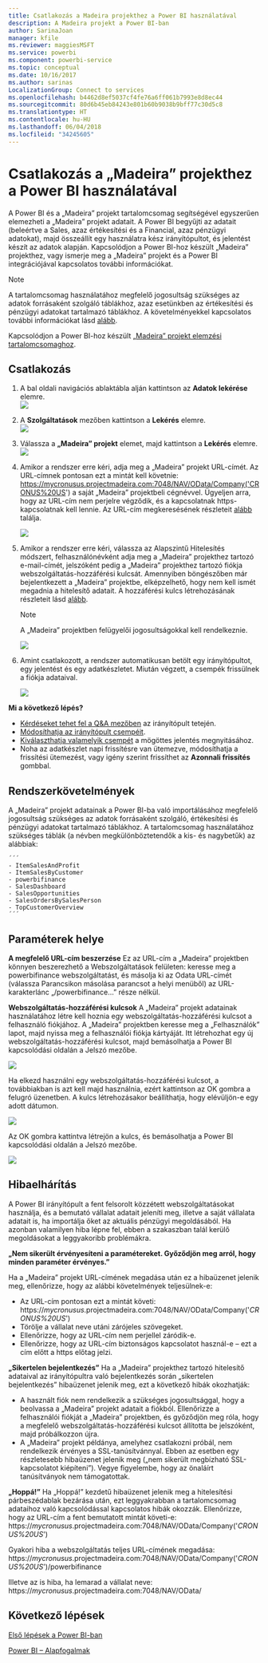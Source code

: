```yaml
---
title: Csatlakozás a Madeira projekthez a Power BI használatával
description: A Madeira projekt a Power BI-ban
author: SarinaJoan
manager: kfile
ms.reviewer: maggiesMSFT
ms.service: powerbi
ms.component: powerbi-service
ms.topic: conceptual
ms.date: 10/16/2017
ms.author: sarinas
LocalizationGroup: Connect to services
ms.openlocfilehash: b4462d8ef5037cf4fe76a6ff061b7993e8d8ec44
ms.sourcegitcommit: 80d6b45eb84243e801b60b9038b9bff77c30d5c8
ms.translationtype: HT
ms.contentlocale: hu-HU
ms.lasthandoff: 06/04/2018
ms.locfileid: "34245605"
---
```

# <a name="connect-to-project-madeira-with-power-bi"></a>Csatlakozás a „Madeira” projekthez a Power BI használatával
A Power BI és a „Madeira” projekt tartalomcsomag segítségével egyszerűen elemezheti a „Madeira” projekt adatait. A Power BI begyűjti az adatait (beleértve a Sales, azaz értékesítési és a Financial, azaz pénzügyi adatokat), majd összeállít egy használatra kész irányítópultot, és jelentést készít az adatok alapján.
Kapcsolódjon a Power BI-hoz készült „Madeira” projekthez, vagy ismerje meg a „Madeira” projekt és a Power BI integrációjával kapcsolatos további információkat.

>[!NOTE]
>A tartalomcsomag használatához megfelelő jogosultság szükséges az adatok forrásaként szolgáló táblákhoz, azaz esetünkben az értékesítési és pénzügyi adatokat tartalmazó táblákhoz. A követelményekkel kapcsolatos további információkat lásd [alább](#Requirements).

Kapcsolódjon a Power BI-hoz készült [„Madeira” projekt elemzési tartalomcsomaghoz](https://app.powerbi.com/getdata/services/project-madeira).

## <a name="how-to-connect"></a>Csatlakozás
1. A bal oldali navigációs ablaktábla alján kattintson az **Adatok lekérése** elemre.  
    ![](media/service-connect-to-project-madeira/getdata.png)
2. A **Szolgáltatások** mezőben kattintson a **Lekérés** elemre.  
    ![](media/service-connect-to-project-madeira/services.png)
3. Válassza a **„Madeira” projekt** elemet, majd kattintson a **Lekérés** elemre.  
    ![](media/service-connect-to-project-madeira/projectmadeira.png)
4. Amikor a rendszer erre kéri, adja meg a „Madeira” projekt URL-címét. Az URL-címnek pontosan ezt a mintát kell követnie: https://mycronusus.projectmadeira.com:7048/NAV/OData/Company('CRONUS%20US') a saját „Madeira” projektbeli cégnévvel. Ügyeljen arra, hogy az URL-cím nem perjelre végződik, és a kapcsolatnak https-kapcsolatnak kell lennie. Az URL-cím megkeresésének részleteit [alább](#FindingParams) találja.  
   
    ![](media/service-connect-to-project-madeira/params.png)
5. Amikor a rendszer erre kéri, válassza az Alapszintű Hitelesítés módszert, felhasználónévként adja meg a „Madeira” projekthez tartozó e-mail-címét, jelszóként pedig a „Madeira” projekthez tartozó fiókja webszolgáltatás-hozzáférési kulcsát. Amennyiben böngészőben már bejelentkezett a „Madeira” projektbe, elképzelhető, hogy nem kell ismét megadnia a hitelesítő adatait. A hozzáférési kulcs létrehozásának részleteit lásd [alább](#FindingParams).  
   
    >[!NOTE]
    >A „Madeira” projektben felügyelői jogosultságokkal kell rendelkeznie.
   
   ![](media/service-connect-to-project-madeira/creds.png)
6. Amint csatlakozott, a rendszer automatikusan betölt egy irányítópultot, egy jelentést és egy adatkészletet. Miután végzett, a csempék frissülnek a fiókja adataival.  
   
    ![](media/service-connect-to-project-madeira/dashboard.png)

**Mi a következő lépés?**

* [Kérdéseket tehet fel a Q&A mezőben](power-bi-q-and-a.md) az irányítópult tetején.
* [Módosíthatja az irányítópult csempéit](service-dashboard-edit-tile.md).
* [Kiválaszthatja valamelyik csempét](service-dashboard-tiles.md) a mögöttes jelentés megnyitásához.
* Noha az adatkészlet napi frissítésre van ütemezve, módosíthatja a frissítési ütemezést, vagy igény szerint frissíthet az **Azonnali frissítés** gombbal.

<a name="Requirements"></a>

## <a name="system-requirements"></a>Rendszerkövetelmények
A „Madeira” projekt adatainak a Power BI-ba való importálásához megfelelő jogosultság szükséges az adatok forrásaként szolgáló, értékesítési és pénzügyi adatokat tartalmazó táblákhoz. A tartalomcsomag használatához szükséges táblák (a névben megkülönböztetendők a kis- és nagybetűk) az alábbiak:  
 
    ´´´ 
    - ItemSalesAndProfit  
    - ItemSalesByCustomer  
    - powerbifinance  
    - SalesDashboard  
    - SalesOpportunities  
    - SalesOrdersBySalesPerson  
    - TopCustomerOverview  
    ´´´ 

<a name="FindingParams"></a>

## <a name="finding-parameters"></a>Paraméterek helye
**A megfelelő URL-cím beszerzése** Ez az URL-cím a „Madeira” projektben könnyen beszerezhető a Webszolgáltatások felületen: keresse meg a powerbifinance webszolgáltatást, és másolja ki az Odata URL-címét (válassza Parancsikon másolása parancsot a helyi menüből) az URL-karakterlánc „/powerbifinance…” része nélkül.

**Webszolgáltatás-hozzáférési kulcsok** A „Madeira” projekt adatainak használatához létre kell hoznia egy webszolgáltatás-hozzáférési kulcsot a felhasználó fiókjához. A „Madeira” projektben keresse meg a „Felhasználók” lapot, majd nyissa meg a felhasználói fiókja kártyáját. Itt létrehozhat egy új webszolgáltatás-hozzáférési kulcsot, majd bemásolhatja a Power BI kapcsolódási oldalán a Jelszó mezőbe.

![](media/service-connect-to-project-madeira/accesskey.png)

Ha elkezd használni egy webszolgáltatás-hozzáférési kulcsot, a továbbiakban is azt kell majd használnia, ezért kattintson az OK gombra a felugró üzenetben.
A kulcs létrehozásakor beállíthatja, hogy elévüljön-e egy adott dátumon.

![](media/service-connect-to-project-madeira/accesskey2.png)

Az OK gombra kattintva létrejön a kulcs, és bemásolhatja a Power BI kapcsolódási oldalán a Jelszó mezőbe.

![](media/service-connect-to-project-madeira/accesskey3.png)

## <a name="troubleshooting"></a>Hibaelhárítás
A Power BI irányítópult a fent felsorolt közzétett webszolgáltatásokat használja, és a bemutató vállalat adatait jeleníti meg, illetve a saját vállalata adatait is, ha importálja őket az aktuális pénzügyi megoldásából. Ha azonban valamilyen hiba lépne fel, ebben a szakaszban talál kerülő megoldásokat a leggyakoribb problémákra.

**„Nem sikerült érvényesíteni a paramétereket. Győződjön meg arról, hogy minden paraméter érvényes.”**

Ha a „Madeira” projekt URL-címének megadása után ez a hibaüzenet jelenik meg, ellenőrizze, hogy az alábbi követelmények teljesülnek-e:  

   - Az URL-cím pontosan ezt a mintát követi: https://*mycronusus*.projectmadeira.com:7048/NAV/OData/Company('*CRONUS%20US*')  
   - Törölje a vállalat neve utáni zárójeles szövegeket.  
   - Ellenőrizze, hogy az URL-cím nem perjellel záródik-e.  
   - Ellenőrizze, hogy az URL-cím biztonságos kapcsolatot használ-e – ezt a cím előtt a https előtag jelzi.  

**„Sikertelen bejelentkezés”** Ha a „Madeira” projekthez tartozó hitelesítő adataival az irányítópultra való bejelentkezés során „sikertelen bejelentkezés” hibaüzenet jelenik meg, ezt a következő hibák okozhatják:  

   - A használt fiók nem rendelkezik a szükséges jogosultsággal, hogy a beolvassa a „Madeira” projekt adatait a fiókból. Ellenőrizze a felhasználói fiókját a „Madeira” projektben, és győződjön meg róla, hogy a megfelelő webszolgáltatás-hozzáférési kulcsot állította be jelszóként, majd próbálkozzon újra.  
   - A „Madeira” projekt példánya, amelyhez csatlakozni próbál, nem rendelkezik érvényes a SSL-tanúsítvánnyal. Ebben az esetben egy részletesebb hibaüzenet jelenik meg („nem sikerült megbízható SSL-kapcsolatot kiépíteni”). Vegye figyelembe, hogy az önaláírt tanúsítványok nem támogatottak.  

**„Hoppá!”** Ha „Hoppá!” kezdetű hibaüzenet jelenik meg a hitelesítési párbeszédablak bezárása után, ezt leggyakrabban a tartalomcsomag adataihoz való kapcsolódással kapcsolatos hibák okozzák. Ellenőrizze, hogy az URL-cím a fent bemutatott mintát követi-e:  
    https://*mycronusus*.projectmadeira.com:7048/NAV/OData/Company('*CRONUS%20US*')

Gyakori hiba a webszolgáltatás teljes URL-címének megadása:  
    https://*mycronusus*.projectmadeira.com:7048/NAV/OData/Company('*CRONUS%20US*')/powerbifinance

Illetve az is hiba, ha lemarad a vállalat neve:   
    https://*mycronusus*.projectmadeira.com:7048/NAV/OData/

## <a name="next-steps"></a>Következő lépések
[Első lépések a Power BI-ban](service-get-started.md)

[Power BI – Alapfogalmak](service-basic-concepts.md)

